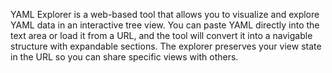 YAML Explorer is a web-based tool that allows you to visualize and explore YAML data in an interactive tree view. You can paste YAML directly into the text area or load it from a URL, and the tool will convert it into a navigable structure with expandable sections. The explorer preserves your view state in the URL so you can share specific views with others.

<!-- Generated from commit: ee48769f1bf8e56cad82db5a9207ca668f291162 -->